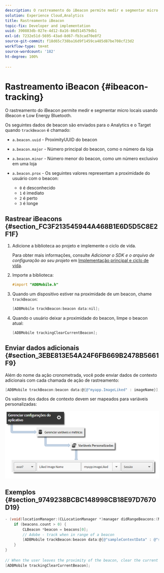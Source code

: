 ```yaml
---
description: O rastreamento do iBeacon permite medir e segmentar micro locais usando iBeacon e Low Energy Bluetooth.
solution: Experience Cloud,Analytics
title: Rastreamento iBeacon
topic-fix: Developer and implementation
uuid: 390883db-027e-4d12-8a16-86d514579db1
exl-id: 7232e51d-5695-43ad-8d67-fb3cad70e8f2
source-git-commit: f18d65c738ba16d9f1459ca485d87be708cf23d2
workflow-type: tm+mt
source-wordcount: '182'
ht-degree: 100%

---
```


# Rastreamento iBeacon {#ibeacon-tracking}

O rastreamento do iBeacon permite medir e segmentar micro locais usando iBeacon e Low Energy Bluetooth.

Os seguintes dados de beacon são enviados para o Analytics e o Target quando `trackBeacon` é chamado:

* `a.beacon.uuid` - ProximityUUID do beacon
* `a.beacon.major` - Número principal do beacon, como o número da loja
* `a.beacon.minor` - Número menor do beacon, como um número exclusivo em uma loja
* `a.beacon.prox` - Os seguintes valores representam a proximidade do usuário com o beacon:

   * `0` é desconhecido
   * `1` é imediato
   * `2` é perto
   * `3` é longe

## Rastrear iBeacons {#section_FC3F213545944A468B1E6D5D5C8E2F1F}

1. Adicione a biblioteca ao projeto e implemente o ciclo de vida.

   Para obter mais informações, consulte *Adicionar o SDK e o arquivo de configuração ao seu projeto* em [Implementação principal e ciclo de vida](/help/ios/getting-started/dev-qs.md).
1. Importe a biblioteca:

   ```objective-c
   #import "ADBMobile.h"
   ```

1. Quando um dispositivo estiver na proximidade de um beacon, chame `trackBeacon`:

   ```objective-c
   [ADBMobile trackBeacon:beacon data:nil];
   ```

1. Quando o usuário deixar a proximidade do beacon, limpe o beacon atual:

   ```objective-c
   [ADBMobile trackingClearCurrentBeacon];
   ```

## Enviar dados adicionais {#section_3EBE813E54A24F6FB669B2478B5661F9}

Além do nome da ação cronometrada, você pode enviar dados de contexto adicionais com cada chamada de ação de rastreamento:

```objective-c
[ADBMobile trackBeacon:beacon data:@{@"myapp.ImageLiked" : imageName}];
```

Os valores dos dados de contexto devem ser mapeados para variáveis personalizadas:

![](assets/map-variable-context-ltv.png)

## Exemplos {#section_9749238BCBC148998CB18E97D7670D19}

```objective-c
- (void)locationManager:(CLLocationManager *)manager didRangeBeacons:(NSArray *)beacons inRegion:(CLBeaconRegion *)region { 
    if (beacons.count > 0) { 
        CLBeacon *beacon = beacons[0]; 
        // Adobe - track when in range of a beacon 
        [ADBMobile trackBeacon:beacon data:@{@"sampleContextData" : @"sampleContextDataVal"}]; 
    } 
} 
 
// When the user leaves the proximity of the beacon, clear the current beacon 
[ADBMobile trackingClearCurrentBeacon];
```
